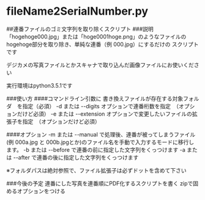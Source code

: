 # fileName2SerialNumber.py
##連番ファイルのゴミ文字列を取り除くスクリプト
###説明
「hogehoge000.jpg」または「hoge0001hoge.png」のようなファイルの
hogehoge部分を取り除き、単純な連番（例 000.jpg）にするだけの
スクリプトです

デジカメの写真ファイルとかスキャナで取り込んだ画像ファイルにお使いください

実行環境はpython3.5.1です

###使い方 
####コマンドライン引数に
書き換えファイルが存在する対象フォルダ　を指定（必須）
-d または --digits オプションで連番桁数を指定　（オプションだけど必須）
-e または --extension オプションで変更したいファイルの拡張子を指定　（オプションだけど必須）

####オプション
-m または --manual で処理後、連番が被ってしまうファイル(例 000a.jpg と 000b.jpgとか)のファイル名を手動で入力するモードに移行します。
-b または --before で連番の前に指定した文字列をくっつけます
-a または --after で連番の後に指定した文字列をくっつけます

※フォルダパスは絶対参照で、ファイル拡張子は必ずドットを含めて下さい　　

###今後の予定
連番にした写真を連番順にPDF化するスクリプトを書く
zipで固めるオプションをつける
